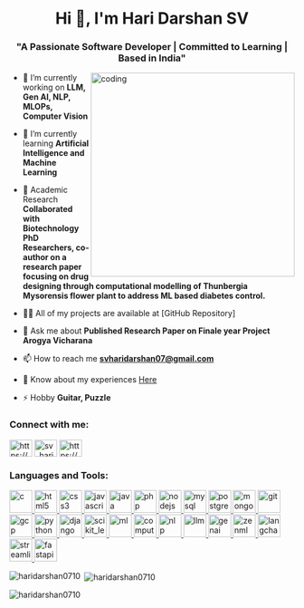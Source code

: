 <h1 align="center">Hi 👋, I'm Hari Darshan SV</h1>
<h3 align="center">"A Passionate Software Developer | Committed to Learning | Based in India"</h3>

<img align="right" alt="coding" width="360" src="https://images.squarespace-cdn.com/content/v1/5769fc401b631bab1addb2ab/1541580611624-TE64QGKRJG8SWAIUS7NS/ke17ZwdGBToddI8pDm48kPoswlzjSVMM-SxOp7CV59BZw-zPPgdn4jUwVcJE1ZvWQUxwkmyExglNqGp0IvTJZamWLI2zvYWH8K3-s_4yszcp2ryTI0HqTOaaUohrI8PI6FXy8c9PWtBlqAVlUS5izpdcIXDZqDYvprRqZ29Pw0o/coding-freak.gif">

- 🔭 I’m currently working on **LLM, Gen AI, NLP, MLOPs, Computer Vision**

- 🌱 I’m currently learning **Artificial Intelligence and Machine Learning**

- 👯 Academic Research **Collaborated with Biotechnology PhD Researchers, co-author on a research paper focusing on drug designing through computational modelling of Thunbergia Mysorensis flower plant to address ML based diabetes control.**

- 👨‍💻 All of my projects are available at [GitHub Repository]

- 💬 Ask me about **Published Research Paper on Finale year Project Arogya Vicharana**

- 📫 How to reach me **svharidarshan07@gmail.com**

- 📄 Know about my experiences [Here](Here)

- ⚡ Hobby **Guitar, Puzzle**

<h3 align="left">Connect with me:</h3>
<p align="left">
<a href="https://linkedin.com/in/https://www.linkedin.com/in/hari-darshan-sv-8b99a7270/" target="blank"><img align="center" src="https://raw.githubusercontent.com/rahuldkjain/github-profile-readme-generator/master/src/images/icons/Social/linked-in-alt.svg" alt="https://www.linkedin.com/in/hari-darshan-sv-8b99a7270/" height="30" width="40" /></a>
<a href="https://instagram.com/sv_haridarshan" target="blank"><img align="center" src="https://raw.githubusercontent.com/rahuldkjain/github-profile-readme-generator/master/src/images/icons/Social/instagram.svg" alt="sv_haridarshan" height="30" width="40" /></a>
<a href="https://auth.geeksforgeeks.org/user/https://auth.geeksforgeeks.org/user/svharidahny0" target="blank"><img align="center" src="https://raw.githubusercontent.com/rahuldkjain/github-profile-readme-generator/master/src/images/icons/Social/geeks-for-geeks.svg" alt="https://auth.geeksforgeeks.org/user/svharidahny0" height="30" width="40" /></a>
</p>

<h3 align="left">Languages and Tools:</h3>
<p align="left"> 
  <!-- Low-Level Programming Languages -->
  <a href="https://www.cprogramming.com/" target="_blank" rel="noreferrer"> 
    <img src="https://cdn.jsdelivr.net/gh/devicons/devicon/icons/c/c-original.svg" alt="c" width="40" height="40"/> 
  </a> 
  <!-- Web Development (HTML, CSS, JavaScript) -->
  <a href="https://www.w3.org/html/" target="_blank" rel="noreferrer"> 
    <img src="https://cdn.jsdelivr.net/gh/devicons/devicon/icons/html5/html5-original.svg" alt="html5" width="40" height="40"/> 
  </a> 
  <a href="https://www.w3schools.com/css/" target="_blank" rel="noreferrer"> 
    <img src="https://cdn.jsdelivr.net/gh/devicons/devicon/icons/css3/css3-original.svg" alt="css3" width="40" height="40"/> 
  </a> 
  <a href="https://developer.mozilla.org/en-US/docs/Web/JavaScript" target="_blank" rel="noreferrer"> 
    <img src="https://cdn.jsdelivr.net/gh/devicons/devicon/icons/javascript/javascript-original.svg" alt="javascript" width="40" height="40"/> 
  </a>
  <!-- Backend Development (Java, PHP, Node.js) -->
  <a href="https://www.java.com" target="_blank" rel="noreferrer"> 
    <img src="https://cdn.jsdelivr.net/gh/devicons/devicon/icons/java/java-original.svg" alt="java" width="40" height="40"/> 
  </a> 
  <a href="https://www.php.net" target="_blank" rel="noreferrer"> 
    <img src="https://cdn.jsdelivr.net/gh/devicons/devicon/icons/php/php-original.svg" alt="php" width="40" height="40"/> 
  </a> 
  <a href="https://nodejs.org" target="_blank" rel="noreferrer"> 
    <img src="https://cdn.jsdelivr.net/gh/devicons/devicon/icons/nodejs/nodejs-original.svg" alt="nodejs" width="40" height="40"/> 
  </a>
  <!-- Databases -->
  <a href="https://www.mysql.com/" target="_blank" rel="noreferrer"> 
    <img src="https://cdn.jsdelivr.net/gh/devicons/devicon/icons/mysql/mysql-original-wordmark.svg" alt="mysql" width="40" height="40"/> 
  </a>
  <a href="https://www.postgresql.org" target="_blank" rel="noreferrer"> 
    <img src="https://cdn.jsdelivr.net/gh/devicons/devicon/icons/postgresql/postgresql-original-wordmark.svg" alt="postgresql" width="40" height="40"/> 
  </a>
  <a href="https://www.mongodb.com/" target="_blank" rel="noreferrer"> 
    <img src="https://cdn.jsdelivr.net/gh/devicons/devicon/icons/mongodb/mongodb-original-wordmark.svg" alt="mongodb" width="40" height="40"/> 
  </a> 
  <!-- Version Control -->
  <a href="https://git-scm.com/" target="_blank" rel="noreferrer"> 
    <img src="https://cdn.jsdelivr.net/gh/devicons/devicon/icons/git/git-original.svg" alt="git" width="40" height="40"/> 
  </a>
  <!-- Cloud Computing -->
  <a href="https://cloud.google.com" target="_blank" rel="noreferrer"> 
    <img src="https://www.vectorlogo.zone/logos/google_cloud/google_cloud-icon.svg" alt="gcp" width="40" height="40"/> 
  </a> 
  <!-- Python & Django Framework -->
  <a href="https://www.python.org" target="_blank" rel="noreferrer"> 
    <img src="https://cdn.jsdelivr.net/gh/devicons/devicon/icons/python/python-original.svg" alt="python" width="40" height="40"/> 
  </a> 
  <a href="https://www.djangoproject.com/" target="_blank" rel="noreferrer"> 
    <img src="https://cdn.jsdelivr.net/gh/devicons/devicon/icons/django/django-original.svg" alt="django" width="40" height="40"/> 
  </a>
  <!-- Data Science and Machine Learning -->
  <a href="https://scikit-learn.org/" target="_blank" rel="noreferrer"> 
    <img src="https://upload.wikimedia.org/wikipedia/commons/0/05/Scikit_learn_logo_small.svg" alt="scikit_learn" width="40" height="40"/> 
  </a>
  <a href="https://www.tensorflow.org/" target="_blank" rel="noreferrer">
    <img src="https://upload.wikimedia.org/wikipedia/commons/2/2d/Tensorflow_logo.svg" alt="ml" width="40" height="40"/>
  </a>
  <!-- Computer Vision -->
  <a href="https://opencv.org/" target="_blank" rel="noreferrer">
    <img src="https://upload.wikimedia.org/wikipedia/commons/3/32/OpenCV_logo_with_text_svg_version.svg" alt="computer_vision" width="40" height="40"/>
  </a>
  <!-- NLP, LLM, Generative AI -->
  <a href="https://www.nltk.org/" target="_blank" rel="noreferrer">
    <img src="https://upload.wikimedia.org/wikipedia/commons/thumb/2/24/NLTK_logo.svg/1200px-NLTK_logo.svg.png" alt="nlp" width="40" height="40"/>
  </a>
  <a href="https://huggingface.co" target="_blank" rel="noreferrer">
    <img src="https://cdn.jsdelivr.net/gh/devicons/devicon/icons/huggingface/huggingface-original.svg" alt="llm" width="40" height="40"/>
  </a>
  <a href="https://openai.com/research" target="_blank" rel="noreferrer">
    <img src="https://upload.wikimedia.org/wikipedia/commons/thumb/6/6e/OpenAI_Logo_2020.svg/1200px-OpenAI_Logo_2020.svg.png" alt="genai" width="40" height="40"/>
  </a>
  <!-- MLOps & ZenML -->
  <a href="https://zenml.io/" target="_blank" rel="noreferrer">
    <img src="https://zenml.io/assets/images/ZenML-logo-main.svg" alt="zenml" width="40" height="40"/>
  </a>
  <!-- Additional Tools -->
  <a href="https://www.langchain.com/" target="_blank" rel="noreferrer">
    <img src="https://upload.wikimedia.org/wikipedia/commons/thumb/1/1e/LangChain_logo.svg/1200px-LangChain_logo.svg.png" alt="langchain" width="40" height="40"/>
  </a>
  <a href="https://streamlit.io/" target="_blank" rel="noreferrer">
    <img src="https://upload.wikimedia.org/wikipedia/commons/3/31/Streamlit_logo.svg" alt="streamlit" width="40" height="40"/>
  </a>
  <a href="https://fastapi.tiangolo.com/" target="_blank" rel="noreferrer">
    <img src="https://fastapi.tiangolo.com/img/logo-margin/logo-teal.png" alt="fastapi" width="40" height="40"/>
  </a>
</p>



<p><img align="left" src="https://github-readme-stats.vercel.app/api/top-langs?username=haridarshan0710&show_icons=true&locale=en&layout=compact" alt="haridarshan0710" /></p>

<p>&nbsp;<img align="center" src="https://github-readme-stats.vercel.app/api?username=haridarshan0710&show_icons=true&locale=en" alt="haridarshan0710" /></p>

<p><img align="center" src="https://github-readme-streak-stats.herokuapp.com/?user=haridarshan0710&" alt="haridarshan0710" /></p>

<!---
HariDarshan0710/HariDarshan0710 is a ✨ special ✨ repository because its `README.md` (this file) appears on your GitHub profile.
You can click the Preview link to take a look at your changes.
--->
